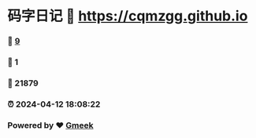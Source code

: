 # 码字日记 :link: https://cqmzgg.github.io 
### :page_facing_up: [9](https://cqmzgg.github.io/tag.html) 
### :speech_balloon: 1 
### :hibiscus: 21879 
### :alarm_clock: 2024-04-12 18:08:22 
### Powered by :heart: [Gmeek](https://github.com/Meekdai/Gmeek)
